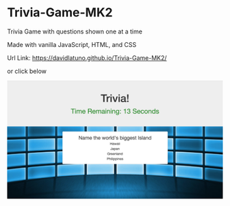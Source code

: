 # Trivia-Game-MK2

Trivia Game with questions shown one at a time

Made with vanilla JavaScript, HTML, and CSS

Url Link: https://davidlatuno.github.io/Trivia-Game-MK2/

or click below

[![deployed](assets/images/Trivia-Game.png)](https://davidlatuno.github.io/Trivia-Game-MK2/)
